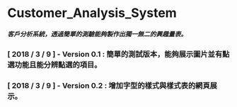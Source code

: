 # Customer_Analysis_System
##### 客戶分析系統，透過簡單的測驗能夠製作出獨一無二的興趣量表。

### [ 2018 / 3 / 9 ] - Version 0.1 : 簡單的測試版本，能夠展示圖片並有點選功能且能分辨點選的項目。
### [ 2018 / 3 / 9 ] - Version 0.2 : 增加字型的樣式與樣式表的網頁展示。
